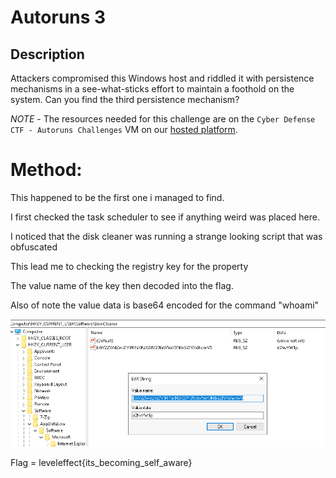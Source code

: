 # Autoruns 3

## Description

Attackers compromised this Windows host and riddled it with persistence mechanisms in a see-what-sticks effort to maintain a foothold on the system. Can you find the third persistence mechanism?

*NOTE* - The resources needed for this challenge are on the `Cyber Defense CTF - Autoruns Challenges` VM on our [hosted platform](https://training.leveleffect.com/courses/f4a9466f-edb0-42ff-bb0e-a95af2b05de5).

# Method:

This happened to be the first one i managed to find.

I first checked the task scheduler to see if anything weird was placed here.

I noticed that the disk cleaner was running a strange looking script that was obfuscated

This lead me to checking the registry key for the property 

The value name of the key then decoded into the flag.

Also of note the value data is base64 encoded for the command "whoami"

![Autoruns 3.png](Autoruns%203.png)

Flag = leveleffect{its_becoming_self_aware}